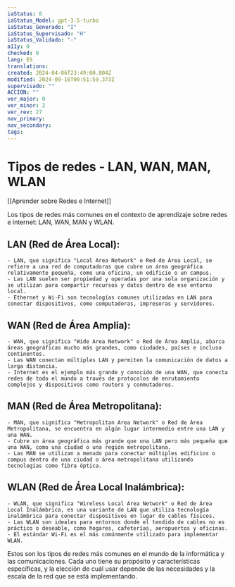 ```yaml
---
iaStatus: 8
iaStatus_Model: gpt-3.5-turbo
iaStatus_Generado: "I"
iaStatus_Supervisado: "H"
iaStatus_Validado: "-"
a11y: 0
checked: 0
lang: ES
translations: 
created: 2024-04-06T23:49:00.804Z
modified: 2024-09-16T00:51:59.373Z
supervisado: ""
ACCION: ""
ver_major: 0
ver_minor: 2
ver_rev: 27
nav_primary: 
nav_secondary: 
tags:
---
```

# Tipos de redes - LAN, WAN, MAN, WLAN

[[Aprender sobre Redes e Internet]]

Los tipos de redes más comunes en el contexto de aprendizaje sobre redes e internet: LAN, WAN, MAN y WLAN.

## LAN (Red de Área Local):
    
    - LAN, que significa "Local Area Network" o Red de Área Local, se refiere a una red de computadoras que cubre un área geográfica relativamente pequeña, como una oficina, un edificio o un campus.
    - Las LAN suelen ser propiedad y operadas por una sola organización y se utilizan para compartir recursos y datos dentro de ese entorno local.
    - Ethernet y Wi-Fi son tecnologías comunes utilizadas en LAN para conectar dispositivos, como computadoras, impresoras y servidores.

## WAN (Red de Área Amplia):
    
    - WAN, que significa "Wide Area Network" o Red de Área Amplia, abarca áreas geográficas mucho más grandes, como ciudades, países e incluso continentes.
    - Las WAN conectan múltiples LAN y permiten la comunicación de datos a larga distancia.
    - Internet es el ejemplo más grande y conocido de una WAN, que conecta redes de todo el mundo a través de protocolos de enrutamiento complejos y dispositivos como routers y conmutadores.

## MAN (Red de Área Metropolitana):
    
    - MAN, que significa "Metropolitan Area Network" o Red de Área Metropolitana, se encuentra en algún lugar intermedio entre una LAN y una WAN.
    - Cubre un área geográfica más grande que una LAN pero más pequeña que una WAN, como una ciudad o una región metropolitana.
    - Las MAN se utilizan a menudo para conectar múltiples edificios o campus dentro de una ciudad o área metropolitana utilizando tecnologías como fibra óptica.

##  WLAN (Red de Área Local Inalámbrica):
    
    - WLAN, que significa "Wireless Local Area Network" o Red de Área Local Inalámbrica, es una variante de LAN que utiliza tecnología inalámbrica para conectar dispositivos en lugar de cables físicos.
    - Las WLAN son ideales para entornos donde el tendido de cables no es práctico o deseable, como hogares, cafeterías, aeropuertos y oficinas.
    - El estándar Wi-Fi es el más comúnmente utilizado para implementar WLAN.

Estos son los tipos de redes más comunes en el mundo de la informática y las comunicaciones. Cada uno tiene su propósito y características específicas, y la elección de cuál usar depende de las necesidades y la escala de la red que se está implementando.